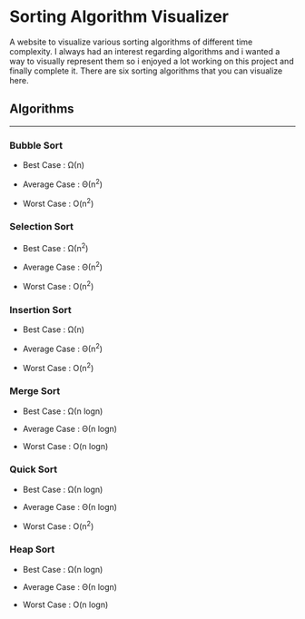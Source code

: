 # Sorting Algorithm Visualizer

A website to visualize various sorting algorithms of different time complexity. I always had an interest regarding algorithms and i wanted a way to visually represent them so i enjoyed a lot working on this project and finally complete it. There are six sorting algorithms that you can visualize here.

## Algorithms

---

### Bubble Sort

- Best Case : Ω(n)

- Average Case : Θ(n<sup>2</sup>)

- Worst Case : O(n<sup>2</sup>)

### Selection Sort

- Best Case : Ω(n<sup>2</sup>)

- Average Case : Θ(n<sup>2</sup>)

- Worst Case : O(n<sup>2</sup>)

### Insertion Sort

- Best Case : Ω(n)

- Average Case : Θ(n<sup>2</sup>)

- Worst Case : O(n<sup>2</sup>)

### Merge Sort

- Best Case : Ω(n logn)

- Average Case : Θ(n logn)

- Worst Case : O(n logn)

### Quick Sort

- Best Case : Ω(n logn)

- Average Case : Θ(n logn)

- Worst Case : O(n<sup>2</sup>)

### Heap Sort

- Best Case : Ω(n logn)

- Average Case : Θ(n logn)

- Worst Case : O(n logn)
